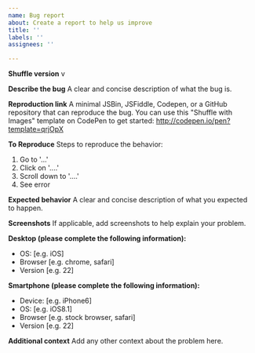 ```yaml
---
name: Bug report
about: Create a report to help us improve
title: ''
labels: ''
assignees: ''

---
```


**Shuffle version**
v

**Describe the bug**
A clear and concise description of what the bug is.

**Reproduction link**
A minimal JSBin, JSFiddle, Codepen, or a GitHub repository that can reproduce the bug. You can use this "Shuffle with Images" template on CodePen to get started: http://codepen.io/pen?template=qrjOpX

**To Reproduce**
Steps to reproduce the behavior:
1. Go to '...'
2. Click on '....'
3. Scroll down to '....'
4. See error

**Expected behavior**
A clear and concise description of what you expected to happen.

**Screenshots**
If applicable, add screenshots to help explain your problem.

**Desktop (please complete the following information):**
 - OS: [e.g. iOS]
 - Browser [e.g. chrome, safari]
 - Version [e.g. 22]

**Smartphone (please complete the following information):**
 - Device: [e.g. iPhone6]
 - OS: [e.g. iOS8.1]
 - Browser [e.g. stock browser, safari]
 - Version [e.g. 22]

**Additional context**
Add any other context about the problem here.

